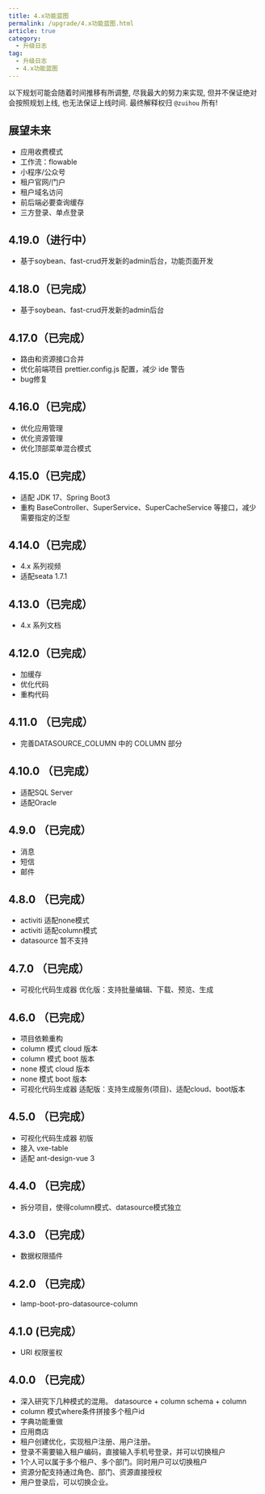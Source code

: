 ```yaml
---
title: 4.x功能蓝图
permalink: /upgrade/4.x功能蓝图.html
article: true
category:
  - 升级日志
tag:
  - 升级日志
  - 4.x功能蓝图
---
```


以下规划可能会随着时间推移有所调整, 尽我最大的努力来实现, 但并不保证绝对会按照规划上线, 也无法保证上线时间. 最终解释权归 `@zuihou` 所有!

## 展望未来
- 应用收费模式
- 工作流：flowable
- 小程序/公众号
- 租户官网/门户
- 租户域名访问
- 前后端必要查询缓存
- 三方登录、单点登录

## 4.19.0（进行中）
- 基于soybean、fast-crud开发新的admin后台，功能页面开发

## 4.18.0（已完成）
- 基于soybean、fast-crud开发新的admin后台

## 4.17.0（已完成）
- 路由和资源接口合并
- 优化前端项目 prettier.config.js 配置，减少 ide 警告
- bug修复

## 4.16.0（已完成）
- 优化应用管理
- 优化资源管理
- 优化顶部菜单混合模式

## 4.15.0（已完成）
- 适配 JDK 17、Spring Boot3
- 重构 BaseController、SuperService、SuperCacheService 等接口，减少需要指定的泛型

## 4.14.0（已完成）
- 4.x 系列视频
- 适配seata 1.7.1

## 4.13.0（已完成）
- 4.x 系列文档

## 4.12.0（已完成）
- 加缓存
- 优化代码
- 重构代码

## 4.11.0 （已完成）
- 完善DATASOURCE_COLUMN 中的 COLUMN 部分

## 4.10.0 （已完成）
- 适配SQL Server
- 适配Oracle

## 4.9.0 （已完成）
- 消息
- 短信
- 邮件

## 4.8.0  （已完成）
- activiti 适配none模式
- activiti 适配column模式
- datasource 暂不支持

## 4.7.0 （已完成）
- 可视化代码生成器 优化版：支持批量编辑、下载、预览、生成

## 4.6.0 （已完成）
- 项目依赖重构
- column 模式 cloud 版本
- column 模式 boot 版本
- none 模式 cloud 版本
- none 模式 boot 版本
- 可视化代码生成器 适配版：支持生成服务(项目)、适配cloud、boot版本

## 4.5.0 （已完成）
- 可视化代码生成器 初版
- 接入 vxe-table
- 适配 ant-design-vue 3

## 4.4.0 （已完成）
- 拆分项目，使得column模式、datasource模式独立


## 4.3.0  （已完成）
- 数据权限插件
## 4.2.0  （已完成）
- lamp-boot-pro-datasource-column

## 4.1.0 (已完成）
- URI 权限鉴权


## 4.0.0 （已完成）
- 深入研究下几种模式的混用。
   datasource + column
   schema +  column
- column 模式where条件拼接多个租户id
- 字典功能重做
- 应用商店
- 租户创建优化，实现租户注册、用户注册。
- 登录不需要输入租户编码，直接输入手机号登录，并可以切换租户
- 1个人可以属于多个租户、多个部门。同时用户可以切换租户
- 资源分配支持通过角色、部门、资源直接授权
- 用户登录后，可以切换企业。

